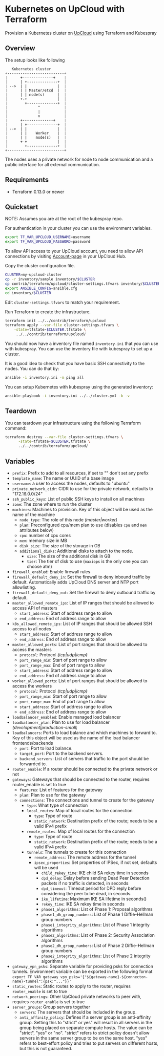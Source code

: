 # Kubernetes on UpCloud with Terraform

Provision a Kubernetes cluster on [UpCloud](https://upcloud.com/) using Terraform and Kubespray

## Overview

The setup looks like following

```text
   Kubernetes cluster
+--------------------------+
|      +--------------+    |
|      | +--------------+  |
| -->  | |              |  |
|      | | Master/etcd  |  |
|      | | node(s)      |  |
|      +-+              |  |
|        +--------------+  |
|              ^           |
|              |           |
|              v           |
|      +--------------+    |
|      | +--------------+  |
| -->  | |              |  |
|      | |    Worker    |  |
|      | |    node(s)   |  |
|      +-+              |  |
|        +--------------+  |
+--------------------------+
```

The nodes uses a private network for node to node communication and a public interface for all external communication.

## Requirements

* Terraform 0.13.0 or newer

## Quickstart

NOTE: Assumes you are at the root of the kubespray repo.

For authentication in your  cluster you can use the environment variables.

```bash
export TF_VAR_UPCLOUD_USERNAME=username
export TF_VAR_UPCLOUD_PASSWORD=password
```

To allow API access to your UpCloud account, you need to allow API connections by visiting [Account-page](https://hub.upcloud.com/account) in your UpCloud Hub.

Copy the cluster configuration file.

```bash
CLUSTER=my-upcloud-cluster
cp -r inventory/sample inventory/$CLUSTER
cp contrib/terraform/upcloud/cluster-settings.tfvars inventory/$CLUSTER/
export ANSIBLE_CONFIG=ansible.cfg
cd inventory/$CLUSTER
```

Edit  `cluster-settings.tfvars`  to match your requirement.

Run Terraform to create the infrastructure.

```bash
terraform init ../../contrib/terraform/upcloud
terraform apply --var-file cluster-settings.tfvars \
    -state=tfstate-$CLUSTER.tfstate \
     ../../contrib/terraform/upcloud/
```

You should now have a inventory file named `inventory.ini` that you can use with kubespray.
You can use the inventory file with kubespray to set up a cluster.

It is a good idea to check that you have basic SSH connectivity to the nodes. You can do that by:

```bash
ansible -i inventory.ini -m ping all
```

You can setup Kubernetes with kubespray using the generated inventory:

```bash
ansible-playbook -i inventory.ini ../../cluster.yml -b -v
```

## Teardown

You can teardown your infrastructure using the following Terraform command:

```bash
terraform destroy --var-file cluster-settings.tfvars \
      -state=tfstate-$CLUSTER.tfstate \
      ../../contrib/terraform/upcloud/
```

## Variables

* `prefix`: Prefix to add to all resources, if set to "" don't set any prefix
* `template_name`: The name or UUID  of a base image
* `username`: a user to access the nodes, defaults to "ubuntu"
* `private_network_cidr`: CIDR to use for the private network, defaults to "172.16.0.0/24"
* `ssh_public_keys`: List of public SSH keys to install on all machines
* `zone`: The zone where to run the cluster
* `machines`: Machines to provision. Key of this object will be used as the name of the machine
  * `node_type`: The role of this node *(master|worker)*
  * `plan`: Preconfigured cpu/mem plan to use (disables `cpu` and `mem` attributes below)
  * `cpu`: number of cpu cores
  * `mem`: memory size in MB
  * `disk_size`: The size of the storage in GB
  * `additional_disks`: Additional disks to attach to the node.
    * `size`: The size of the additional disk in GB
    * `tier`: The tier of disk to use (`maxiops` is the only one you can choose atm)
* `firewall_enabled`: Enable firewall rules
* `firewall_default_deny_in`: Set the firewall to deny inbound traffic by default. Automatically adds UpCloud DNS server and NTP port allowlisting.
* `firewall_default_deny_out`: Set the firewall to deny outbound traffic by default.
* `master_allowed_remote_ips`: List of IP ranges that should be allowed to access API of masters
  * `start_address`: Start of address range to allow
  * `end_address`: End of address range to allow
* `k8s_allowed_remote_ips`: List of IP ranges that should be allowed SSH access to all nodes
  * `start_address`: Start of address range to allow
  * `end_address`: End of address range to allow
* `master_allowed_ports`: List of port ranges that should be allowed to access the masters
  * `protocol`: Protocol *(tcp|udp|icmp)*
  * `port_range_min`: Start of port range to allow
  * `port_range_max`: End of port range to allow
  * `start_address`: Start of address range to allow
  * `end_address`: End of address range to allow
* `worker_allowed_ports`: List of port ranges that should be allowed to access the workers
  * `protocol`: Protocol *(tcp|udp|icmp)*
  * `port_range_min`: Start of port range to allow
  * `port_range_max`: End of port range to allow
  * `start_address`: Start of address range to allow
  * `end_address`: End of address range to allow
* `loadbalancer_enabled`: Enable managed load balancer
* `loadbalancer_plan`: Plan to use for load balancer *(development|production-small)*
* `loadbalancers`: Ports to load balance and which machines to forward to. Key of this object will be used as the name of the load balancer frontends/backends
  * `port`: Port to load balance.
  * `target_port`: Port to the backend servers.
  * `backend_servers`: List of servers that traffic to the port should be forwarded to.
* `router_enable`: If a router should be connected to the private network or not
* `gateways`: Gateways that should be connected to the router, requires router_enable is set to true
  * `features`: List of features for the gateway
  * `plan`: Plan to use for the gateway
  * `connections`: The connections and tunnel to create for the gateway
    * `type`: What type of connection
    * `local_routes`: Map of local routes for the connection
      * `type`: Type of route
      * `static_network`: Destination prefix of the route; needs to be a valid IPv4 prefix
    * `remote_routes`: Map of local routes for the connection
      * `type`: Type of route
      * `static_network`: Destination prefix of the route; needs to be a valid IPv4 prefix
    * `tunnels`: The tunnels to create for this connection
      * `remote_address`: The remote address for the tunnel
      * `ipsec_properties`: Set properties of IPSec, if not set, defaults will be used
        * `child_rekey_time`: IKE child SA rekey time in seconds
        * `dpd_delay`: Delay before sending Dead Peer Detection packets if no traffic is detected, in seconds
        * `dpd_timeout`: Timeout period for DPD reply before considering the peer to be dead, in seconds
        * `ike_lifetime`: Maximum IKE SA lifetime in seconds()
        * `rekey_time`: IKE SA rekey time in seconds
        * `phase1_algorithms`: List of Phase 1: Proposal algorithms
        * `phase1_dh_group_numbers`: List of Phase 1 Diffie-Hellman group numbers
        * `phase1_integrity_algorithms`: List of Phase 1 integrity algorithms
        * `phase2_algorithms`: List of Phase 2: Security Association algorithms
        * `phase2_dh_group_numbers`: List of Phase 2 Diffie-Hellman group numbers
        * `phase2_integrity_algorithms`: List of Phase 2 integrity algorithms
* `gateway_vpn_psks`: Separate variable for providing psks for connection tunnels. Environment variable can be exported in the following format `export TF_VAR_gateway_vpn_psks='{"${gateway-name}-${connecton-name}-tunnel":{psk:"..."}}'`
* `static_routes`: Static routes to apply to the router, requires `router_enable` is set to true
* `network_peerings`: Other UpCloud private networks to peer with, requires `router_enable` is set to true
* `server_groups`: Group servers together
  * `servers`: The servers that should be included in the group.
  * `anti_affinity_policy`: Defines if a server group is an anti-affinity group. Setting this to "strict" or yes" will result in all servers in the group being placed on separate compute hosts. The value can be "strict", "yes" or "no". "strict" refers to strict policy doesn't allow servers in the same server group to be on the same host. "yes" refers to best-effort policy and tries to put servers on different hosts, but this is not guaranteed.
